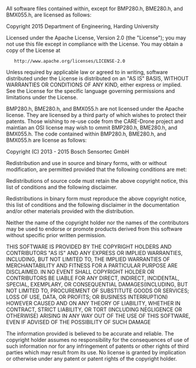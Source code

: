 All software files contained within, except for BMP280.h, BME280.h,
and BMX055.h, are licensed as follows:

Copyright 2015 Department of Engineering, Harding University

   Licensed under the Apache License, Version 2.0 (the "License");
   you may not use this file except in compliance with the License.
   You may obtain a copy of the License at

       http://www.apache.org/licenses/LICENSE-2.0

   Unless required by applicable law or agreed to in writing, software
   distributed under the License is distributed on an "AS IS" BASIS,
   WITHOUT WARRANTIES OR CONDITIONS OF ANY KIND, either express or implied.
   See the License for the specific language governing permissions and
   limitations under the License.
   
BMP280.h, BME280.h, and BMX055.h are not licensed under the Apache license.
They are licensed by a third party of which wishes to protect their patents.
Those wishing to re-use code from the CARE-Drone project and maintian an
OSI license may wish to ommit BMP280.h, BME280.h, and BMX055.h. 
The code contained within BMP280.h, BME280.h, and BMX055.h are license as 
follows:

Copyright (C) 2013 - 2015 Bosch Sensortec GmbH

Redistribution and use in source and binary forms, with or without
modification, are permitted provided that the following conditions are met:

   Redistributions of source code must retain the above copyright
   notice, this list of conditions and the following disclaimer.

   Redistributions in binary form must reproduce the above copyright
   notice, this list of conditions and the following disclaimer in the
   documentation and/or other materials provided with the distribution.

   Neither the name of the copyright holder nor the names of the
   contributors may be used to endorse or promote products derived from
   this software without specific prior written permission.

THIS SOFTWARE IS PROVIDED BY THE COPYRIGHT HOLDERS AND
CONTRIBUTORS "AS IS" AND ANY EXPRESS OR
IMPLIED WARRANTIES, INCLUDING, BUT NOT LIMITED TO, THE IMPLIED
WARRANTIES OF MERCHANTABILITY AND FITNESS FOR A PARTICULAR PURPOSE ARE
DISCLAIMED. IN NO EVENT SHALL COPYRIGHT HOLDER
OR CONTRIBUTORS BE LIABLE FOR ANY
DIRECT, INDIRECT, INCIDENTAL, SPECIAL, EXEMPLARY,
OR CONSEQUENTIAL DAMAGES(INCLUDING, BUT NOT LIMITED TO,
PROCUREMENT OF SUBSTITUTE GOODS OR SERVICES;
LOSS OF USE, DATA, OR PROFITS; OR BUSINESS INTERRUPTION)
HOWEVER CAUSED AND ON ANY THEORY OF LIABILITY,
WHETHER IN CONTRACT, STRICT LIABILITY, OR TORT
(INCLUDING NEGLIGENCE OR OTHERWISE) ARISING IN
ANY WAY OUT OF THE USE OF THIS
SOFTWARE, EVEN IF ADVISED OF THE POSSIBILITY OF SUCH DAMAGE

The information provided is believed to be accurate and reliable.
The copyright holder assumes no responsibility
for the consequences of use
of such information nor for any infringement of patents or
other rights of third parties which may result from its use.
No license is granted by implication or otherwise under any patent or
patent rights of the copyright holder.
